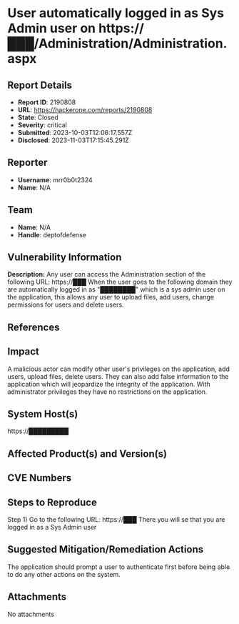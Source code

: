# User automatically logged in as Sys Admin user on https://███/Administration/Administration.aspx

## Report Details
- **Report ID**: 2190808
- **URL**: https://hackerone.com/reports/2190808
- **State**: Closed
- **Severity**: critical
- **Submitted**: 2023-10-03T12:06:17.557Z
- **Disclosed**: 2023-11-03T17:15:45.291Z

## Reporter
- **Username**: mrr0b0t2324
- **Name**: N/A

## Team
- **Name**: N/A
- **Handle**: deptofdefense

## Vulnerability Information
**Description:**
Any user can access the Administration section of the following URL: https://███
When the user goes to the following domain they are automatically logged in as "████████" which is a sys admin user on the application, this allows any user to upload files, add users, change permissions for users and delete users.

## References

## Impact

A malicious actor can modify other user's privileges on the application, add users, upload files, delete users. They can also add false information to the application which will jeopardize the integrity of the application. With administrator privileges they have no restrictions on the application.

## System Host(s)
https://█████████

## Affected Product(s) and Version(s)


## CVE Numbers


## Steps to Reproduce
Step 1) Go to the following URL: https://███ 
There you will se that you are logged in as a Sys Admin user

## Suggested Mitigation/Remediation Actions
The application should prompt a user to authenticate first before being able to do any other actions on the system.



## Attachments
No attachments
